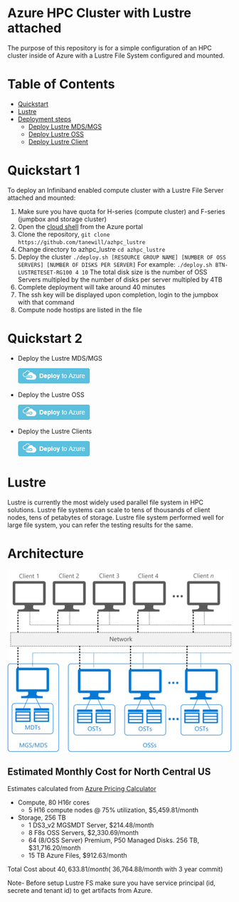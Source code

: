 # Azure HPC Cluster with Lustre attached
The purpose of this repository is for a simple configuration of an HPC cluster inside of Azure with a Lustre File System configured and mounted.

Table of Contents
=================
* [Quickstart](#Lustre)
* [Lustre](#Lustre)
* [Deployment steps](#deployment-steps)
  * [Deploy Lustre MDS/MGS](#Deploy-the-Lustre-MDS/MGS)
  * [Deploy Lustre OSS](#Deploy-Lustre-OSS)
  * [Deploy Lustre Client](#Deploy-Lustre-Client)

# Quickstart 1
To deploy an Infiniband enabled compute cluster with a Lustre File Server attached and mounted:
1. Make sure you have quota for H-series (compute cluster) and F-series (jumpbox and storage cluster)
2. Open the [cloud shell](https://github.com/MicrosoftDocs/azure-docs/blob/master/articles/cloud-shell/quickstart.md) from the Azure portal
3. Clone the repository, `git clone https://github.com/tanewill/azhpc_lustre`
4. Change directory to azhpc_lustre `cd azhpc_lustre`
5. Deploy the cluster `./deploy.sh [RESOURCE GROUP NAME] [NUMBER OF OSS SERVERS] [NUMBER OF DISKS PER SERVER]`
   For example: `./deploy.sh BTN-LUSTRETESET-RG100 4 10`
   The total disk size is the number of OSS Servers multipled by the number of disks per server multipled by 4TB
6. Complete deployment will take around 40 minutes
7. The ssh key will be displayed upon completion, login to the jumpbox with that command
8. Compute node hostips are listed in the file 


# Quickstart 2
* Deploy the Lustre MDS/MGS

  [![Click to deploy template on Azure](/images/deploybutton.png "Click to deploy template on Azure")](https://portal.azure.com/#create/Microsoft.Template/uri/https%3A%2F%2Fraw.githubusercontent.com%2Ftanewill%2Fazhpc_lustre%2Fmaster%2Flustre-master.json) 

* Deploy the Lustre OSS

  [![Click to deploy template on Azure](/images/deploybutton.png "Click to deploy template on Azure")](https://portal.azure.com/#create/Microsoft.Template/uri/https%3A%2F%2Fraw.githubusercontent.com%2Ftanewill%2Fazhpc_lustre%2Fmaster%2Flustre-server.json)

* Deploy the Lustre Clients

  [![Click to deploy template on Azure](/images/deploybutton.png "Click to deploy template on Azure")](https://portal.azure.com/#create/Microsoft.Template/uri/https%3A%2F%2Fraw.githubusercontent.com%2Ftanewill%2Fazhpc_lustre%2Fmaster%2Flustre-client.json)

# Lustre
Lustre is currently the most widely used parallel file system in HPC solutions. Lustre file systems can scale to tens of thousands of client nodes, tens of petabytes of storage. Lustre file system performed well for large file system, you can refer the testing results for the same.

# Architecture
![Lustre Architecture](/images/lustre_arch.png)

## Estimated Monthly Cost for North Central US
Estimates calculated from [Azure Pricing Calculator](https://azure.microsoft.com/en-us/pricing/calculator/)
 - Compute, 80 H16r cores
   - 5 H16 compute nodes @ 75% utilization, $5,459.81/month 
 - Storage, 256 TB
   - 1 DS3_v2 MGSMDT Server, $214.48/month
   - 8 F8s OSS Servers, $2,330.69/month
   - 64 (8/OSS Server) Premium, P50 Managed Disks. 256 TB, $31,716.20/month
   - 15 TB Azure Files, $912.63/month

Total Cost about $40,633.81/month (~$36,764.88/month with 3 year commit)


Note- Before setup Lustre FS make sure you have service principal (id, secrete and tenant id) to get artifacts from Azure.
